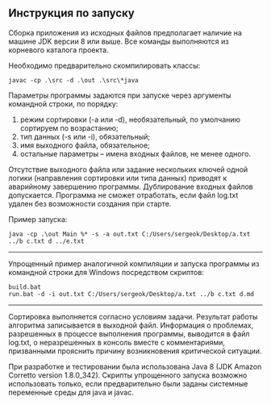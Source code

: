## Инструкция по запуску

Сборка приложения из исходных файлов предполагает наличие на машине JDK версии 8 или выше.
Все команды выполняются из корневого каталога проекта.

Необходимо предварительно скомпилировать классы:
```
javac -cp .\src -d .\out .\src\*java
```

Параметры программы задаются при запуске через аргументы командной строки, по порядку:
1. режим сортировки (-a или -d), необязательный, по умолчанию сортируем по возрастанию;
2. тип данных (-s или -i), обязательный;
3. имя выходного файла, обязательное;
4. остальные параметры – имена входных файлов, не менее одного.

Отсутствие выходного файла или задание нескольких ключей одной логики (направления сортировки или типа данных) приводят к аварийному завершению программы.
Дублирование входных файлов допускается. Программа не сможет отработать, если файл log.txt удален без возможности создания при старте.

Пример запуска:
```
java -cp .\out Main %* -s -a out.txt C:/Users/sergeok/Desktop/a.txt ../b c.txt d ../e.txt
```

---
Упрощенный пример аналогичной компиляции и запуска программы из командной строки для Windows посредством скриптов:
```
build.bat
run.bat -d -i out.txt C:/Users/sergeok/Desktop/a.txt ../b c.txt d.md
```
---
Сортировка выполняется согласно условиям задачи.
Результат работы алгоритма записывается в выходной файл.
Информация о проблемах, разрешенных в процессе выполнения программы, выводится в файл log.txt, о неразрешенных в консоль вместе с комментариями, призванными прояснить причину возникновения критической ситуации.

При разработке и тестировании была использована Java 8 (JDK Amazon Corretto version 1.8.0_342).
Скрипты упрощенного запуска возможно использовать только, если предварительно были заданы системные переменные среды для java и javac.